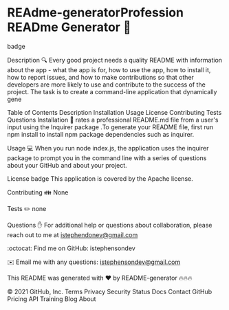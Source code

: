 # REAdme-generatorProfession READme Generator 👋
badge

Description
🔍 Every good project needs a quality README with information about the app - what the app is for, how to use the app, how to install it, how to report issues, and how to make contributions so that other developers are more likely to use and contribute to the success of the project. The task is to create a command-line application that dynamically gene

Table of Contents
Description
Installation
Usage
License
Contributing
Tests
Questions
Installation
💾 rates a professional README.md file from a user's input using the Inquirer package .To generate your README file, first run npm install to install npm package dependencies such as inquirer.

Usage
💻 When you run node index.js, the application uses the inquirer package to prompt you in the command line with a series of questions about your GitHub and about your project.

License
badge
This application is covered by the Apache license.

Contributing
👪 None

Tests
✏️ none

Questions
✋ For additional help or questions about collaboration, please reach out to me at istephendonev@gmail.com

:octocat: Find me on GitHub: istephensondev

✉️ Email me with any questions: istephensondev@gmail.com

This README was generated with ❤️ by README-generator 🔥🔥🔥

© 2021 GitHub, Inc.
Terms
Privacy
Security
Status
Docs
Contact GitHub
Pricing
API
Training
Blog
About
